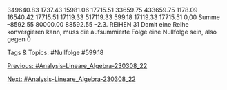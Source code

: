 349640.83 1737.43 15981.06 17715.51 33659.75
433659.75 1178.09 16540.42 17715.51 17119.33
517119.33 599.18 17119.33 17715.51 0,00
Summe –8592.55 80000.00 88592.55 –2.3. REIHEN 31
Damit eine Reihe konvergieren kann, muss die aufsummierte Folge eine Nullfolge sein, also gegen 0

   Tags & Topics:
   #Nullfolge
   #599.18

[Previous: #Analysis-Lineare_Algebra-230308_22](Analysis-Lineare_Algebra-230308_22.md)

[Next: #Analysis-Lineare_Algebra-230308_22](Analysis-Lineare_Algebra-230308_22.md)
